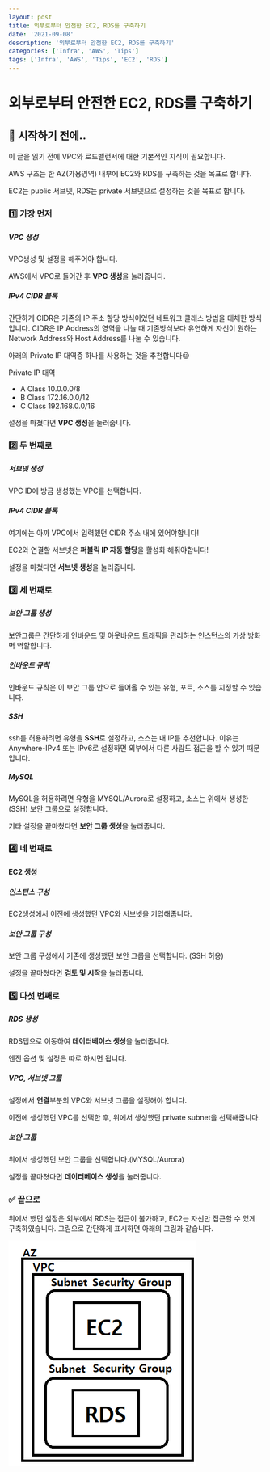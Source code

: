 ```yaml
---
layout: post
title: 외부로부터 안전한 EC2, RDS를 구축하기
date: '2021-09-08'
description: '외부로부터 안전한 EC2, RDS를 구축하기'
categories: ['Infra', 'AWS', 'Tips']
tags: ['Infra', 'AWS', 'Tips', 'EC2', 'RDS']
---
```

# 외부로부터 안전한 EC2, RDS를 구축하기



## 🎊 시작하기 전에..

이 글을 읽기 전에 VPC와 로드밸런서에 대한 기본적인 지식이 필요합니다.

AWS 구조는 한 AZ(가용영역) 내부에 EC2와 RDS를 구축하는 것을 목표로 합니다.

EC2는 public 서브넷, RDS는 private 서브넷으로 설정하는 것을 목표로 합니다.



### 1️⃣ 가장 먼저

##### VPC 생성

VPC생성 및 설정을 해주어야 합니다.

AWS에서 VPC로 들어간 후 **VPC 생성**을 눌러줍니다. 



##### IPv4 CIDR 블록

간단하게 CIDR은 기존의 IP 주소 할당 방식이었던 네트워크 클래스 방법을 대체한 방식입니다. CIDR은 IP Address의 영역을 나눌 때 기존방식보다 유연하게 자신이 원하는 Network Address와 Host Address를 나눌 수 있습니다.

아래의 Private IP 대역중 하나를 사용하는 것을 추천합니다😉

Private IP 대역

- A Class 10.0.0.0/8
- B Class 172.16.0.0/12
- C Class 192.168.0.0/16



설정을 마쳤다면 **VPC 생성**을 눌러줍니다.



### 2️⃣ 두 번째로

##### 서브넷 생성

VPC ID에 방금 생성했는 VPC를 선택합니다.



##### IPv4 CIDR 블록

여기에는 아까 VPC에서 입력했던 CIDR 주소 내에 있어야합니다!



EC2와 연결할 서브넷은 **퍼블릭 IP 자동 할당**을 활성화 해줘야합니다!

설정을 마쳤다면 **서브넷 생성**을 눌러줍니다.



###  3️⃣ 세 번째로

##### 보안 그룹 생성

보안그룹은 간단하게 인바운드 및 아웃바운드 트래픽을 관리하는 인스턴스의 가상 방화벽 역할합니다.



##### 인바운드 규칙

인바운드 규칙은 이 보안 그룹 안으로 들어올 수 있는 유형, 포트, 소스를 지정할 수 있습니다.



##### SSH

ssh를 허용하려면 유형을 **SSH**로 설정하고, 소스는 내 IP를 추천합니다. 이유는 Anywhere-IPv4 또는 IPv6로 설정하면 외부에서 다른 사람도 접근을 할 수 있기 때문입니다.



##### MySQL

MySQL을 허용하려면 유형을 MYSQL/Aurora로 설정하고, 소스는 위에서 생성한(SSH) 보안 그룹으로 설정합니다.



기타 설정을 끝마쳤다면 **보안 그룹 생성**을 눌러줍니다.



### 4️⃣ 네 번째로

#### EC2 생성

##### 인스턴스 구성

EC2생성에서 이전에 생성했던 VPC와 서브넷을 기입해줍니다.

##### 보안 그룹 구성

보안 그룹 구성에서 기존에 생성했던 보안 그룹을 선택합니다. (SSH 허용)



설정을 끝마쳤다면 **검토 및 시작**을 눌러줍니다.



### 5️⃣ 다섯 번째로

##### RDS 생성

RDS탭으로 이동하여 **데이터베이스 생성**을 눌러줍니다.

엔진 옵션 및 설정은 따로 하시면 됩니다.

##### VPC, 서브넷 그룹

설정에서 **연결**부분의 VPC와 서브넷 그룹을 설정해야 합니다.

이전에 생성했던 VPC를 선택한 후, 위에서 생성했던 private subnet을 선택해줍니다.

##### 보안 그룹

위에서 생성했던 보안 그룹을 선택합니다.(MYSQL/Aurora)



설정을 끝마쳤다면 **데이터베이스 생성**을 눌러줍니다.



### ✅ 끝으로

위에서 했던 설정은 외부에서 RDS는 접근이 불가하고, EC2는 자신만 접근할 수 있게 구축하였습니다. 그림으로 간단하게 표시하면 아래의 그림과 같습니다.

<img src="https://github.com/leeseojune53/yatudy/blob/main/images/Aws/protected_ec2_rds.png?raw=true">